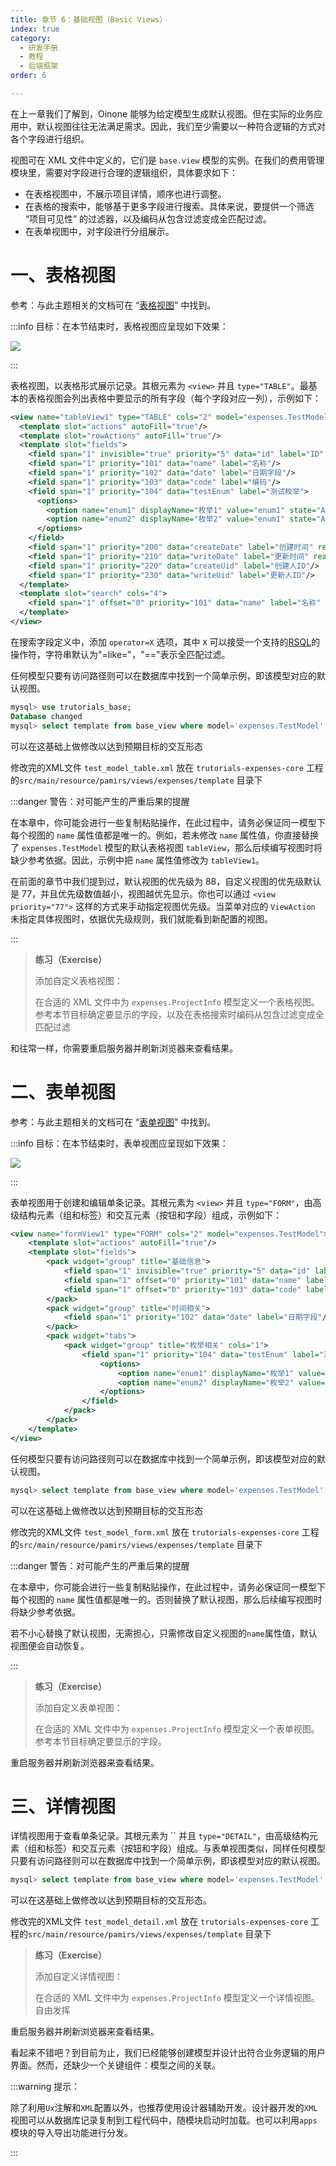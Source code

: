 ```yaml
---
title: 章节 6：基础视图（Basic Views）
index: true
category:
  - 研发手册
  - 教程
  - 后端框架
order: 6

---
```

在上一章我们了解到，Oinone 能够为给定模型生成默认视图。但在实际的业务应用中，默认视图往往无法满足需求。因此，我们至少需要以一种符合逻辑的方式对各个字段进行组织。

视图可在 XML 文件中定义的，它们是 `base.view` 模型的实例。在我们的费用管理模块里，需要对字段进行合理的逻辑组织，具体要求如下：

+ 在表格视图中，不展示项目详情，顺序也进行调整。
+ 在表格的搜索中，能够基于更多字段进行搜索。具体来说，要提供一个筛选 “项目可见性” 的过滤器，以及编码从包含过滤变成全匹配过滤。
+ 在表单视图中，对字段进行分组展示。

# 一、表格视图

参考：与此主题相关的文档可在 “[表格视图](/zh-cn/DevManual/Reference/UserInterface/view-architectures.md)” 中找到。

:::info 目标：在本节结束时，表格视图应呈现如下效果：

![](https://oinone-jar.oss-cn-zhangjiakou.aliyuncs.com/welcome-document/Development/Tutorial/BackendFramework/chapter-6/bg.png)

:::

表格视图，以表格形式展示记录。其根元素为 `<view>` 并且 `type="TABLE"`。最基本的表格视图会列出表格中要显示的所有字段（每个字段对应一列），示例如下：

```xml
<view name="tableView1" type="TABLE" cols="2" model="expenses.TestModel" enableSequence="false">
  <template slot="actions" autoFill="true"/>
  <template slot="rowActions" autoFill="true"/>
  <template slot="fields">
    <field span="1" invisible="true" priority="5" data="id" label="ID" readonly="true"/>
    <field span="1" priority="101" data="name" label="名称"/>
    <field span="1" priority="102" data="date" label="日期字段"/>
    <field span="1" priority="103" data="code" label="编码"/>
    <field span="1" priority="104" data="testEnum" label="测试枚举">
      <options>
        <option name="enum1" displayName="枚举1" value="enum1" state="ACTIVE"/>
        <option name="enum2" displayName="枚举2" value="enum1" state="ACTIVE"/>
      </options>
    </field>
    <field span="1" priority="200" data="createDate" label="创建时间" readonly="true"/>
    <field span="1" priority="210" data="writeDate" label="更新时间" readonly="true"/>
    <field span="1" priority="220" data="createUid" label="创建人ID"/>
    <field span="1" priority="230" data="writeUid" label="更新人ID"/>
  </template>
  <template slot="search" cols="4">
    <field span="1" offset="0" priority="101" data="name" label="名称" queryMode="DOMAIN" operator="=="/>
  </template>
</view>
```

在搜索字段定义中，添加 `operator=X` 选项，其中 `X` 可以接受一个支持的[RSQL](/zh-cn/DevManual/Reference/Back-EndFramework/AdvanceAPI/protocol-API.md#1、rsql-基础概念)的操作符，字符串默认为"=like="，"=="表示全匹配过滤。

任何模型只要有访问路径则可以在数据库中找到一个简单示例，即该模型对应的默认视图。

```sql
mysql> use trutorials_base;
Database changed
mysql> select template from base_view where model='expenses.TestModel' and name ='tableView' and type='TABLE' and is_deleted = 0;
```

可以在这基础上做修改以达到预期目标的交互形态

修改完的XML文件 `test_model_table.xml`  放在 `trutorials-expenses-core` 工程的`src/main/resource/pamirs/views/expenses/template` 目录下

:::danger 警告：对可能产生的严重后果的提醒

在本章中，你可能会进行一些复制粘贴操作，在此过程中，请务必保证同一模型下每个视图的 `name` 属性值都是唯一的。例如，若未修改 `name` 属性值，你直接替换了 `expenses.TestModel` 模型的默认表格视图 `tableView`，那么后续编写视图时将缺少参考依据。因此，示例中把 `name` 属性值修改为 `tableView1`。

在前面的章节中我们提到过，默认视图的优先级为 88，自定义视图的优先级默认是 77，并且优先级数值越小，视图越优先显示。你也可以通过 `<view priority="77">` 这样的方式来手动指定视图优先级。当菜单对应的 `ViewAction` 未指定具体视图时，依据优先级规则，我们就能看到新配置的视图。

:::

> **练习（Exercise）**
>
> 添加自定义表格视图：
>
> 在合适的 XML 文件中为 `expenses.ProjectInfo` 模型定义一个表格视图。参考本节目标确定要显示的字段，以及在表格搜索时编码从包含过滤变成全匹配过滤

和往常一样，你需要重启服务器并刷新浏览器来查看结果。

# 二、表单视图

参考：与此主题相关的文档可在 “[表单视图](/zh-cn/DevManual/Reference/UserInterface/view-architectures.md)” 中找到。

:::info 目标：在本节结束时，表单视图应呈现如下效果：

![](https://oinone-jar.oss-cn-zhangjiakou.aliyuncs.com/welcome-document/Development/Tutorial/BackendFramework/chapter-6/bd.gif)

:::

表单视图用于创建和编辑单条记录。其根元素为 `<view>` 并且 `type="FORM"`，由高级结构元素（组和标签）和交互元素（按钮和字段）组成，示例如下：

```xml
<view name="formView1" type="FORM" cols="2" model="expenses.TestModel">
    <template slot="actions" autoFill="true"/>
    <template slot="fields">
        <pack widget="group" title="基础信息">
            <field span="1" invisible="true" priority="5" data="id" label="ID" readonly="true"/>
            <field span="1" offset="0" priority="101" data="name" label="名称" defaultValue="Ux配置的默认值" queryMode="DOMAIN"/>
            <field span="1" offset="0" priority="103" data="code" label="编码" hint="为空时自动生成" readonly="true" queryMode="DOMAIN"/>
        </pack>
        <pack widget="group" title="时间相关">
            <field span="1" priority="102" data="date" label="日期字段"/>
        </pack>
        <pack widget="tabs">
            <pack widget="group" title="枚举相关" cols="1">
                <field span="1" priority="104" data="testEnum" label="测试枚举">
                    <options>
                        <option name="enum1" displayName="枚举1" value="enum1" state="ACTIVE"/>
                        <option name="enum2" displayName="枚举2" value="enum1" state="ACTIVE"/>
                    </options>
                </field>
            </pack>
        </pack>
    </template>
</view>
```

任何模型只要有访问路径则可以在数据库中找到一个简单示例，即该模型对应的默认视图。

```sql
mysql> select template from base_view where model='expenses.TestModel' and name ='formView' and type='FORM' and is_deleted = 0;
```

可以在这基础上做修改以达到预期目标的交互形态

修改完的XML文件 `test_model_form.xml`  放在 `trutorials-expenses-core` 工程的`src/main/resource/pamirs/views/expenses/template` 目录下

:::danger 警告：对可能产生的严重后果的提醒

在本章中，你可能会进行一些复制粘贴操作，在此过程中，请务必保证同一模型下每个视图的 `name` 属性值都是唯一的。否则替换了默认视图，那么后续编写视图时将缺少参考依据。

若不小心替换了默认视图，无需担心，只需修改自定义视图的`name`属性值，默认视图便会自动恢复。

:::

> **练习（Exercise）**
>
> 添加自定义表单视图：
>
> 在合适的 XML 文件中为 `expenses.ProjectInfo` 模型定义一个表单视图。参考本节目标确定要显示的字段。

重启服务器并刷新浏览器来查看结果。

# 三、详情视图

详情视图用于查看单条记录。其根元素为 `` 并且 `type="DETAIL"`，由高级结构元素（组和标签）和交互元素（按钮和字段）组成。与表单视图类似，同样任何模型只要有访问路径则可以在数据库中找到一个简单示例，即该模型对应的默认视图。

```sql
mysql> select template from base_view where model='expenses.TestModel' and name ='detailView' and type='DETAIL' and is_deleted = 0;
```

可以在这基础上做修改以达到预期目标的交互形态。

修改完的XML文件 `test_model_detail.xml`  放在 `trutorials-expenses-core` 工程的`src/main/resource/pamirs/views/expenses/template` 目录下

> **练习（Exercise）**
>
> 添加自定义详情视图：
>
> 在合适的 XML 文件中为 `expenses.ProjectInfo` 模型定义一个详情视图。自由发挥

重启服务器并刷新浏览器来查看结果。



看起来不错吧？到目前为止，我们已经能够创建模型并设计出符合业务逻辑的用户界面。然而，还缺少一个关键组件：模型之间的关联。

:::warning 提示：

除了利用`Ux`注解和`XML`配置以外，也推荐使用设计器辅助开发。设计器开发的`XML`视图可以从数据库记录复制到工程代码中，随模块启动时加载。也可以利用`apps`模块的导入导出功能进行分发。

:::

